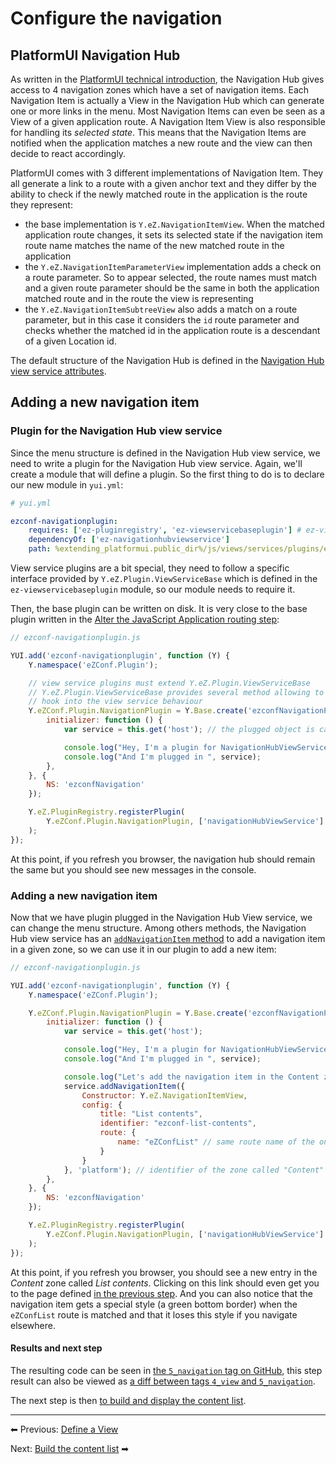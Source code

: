 # Configure the navigation

## PlatformUI Navigation Hub

As written in the [PlatformUI technical introduction](../../guide/extending_ez_platform_ui.md),
the Navigation Hub gives access to 4 navigation zones which have a set of navigation items.
Each Navigation Item is actually a View in the Navigation Hub which can generate one or more links in the menu.
Most Navigation Items can even be seen as a View of a given application route.
A Navigation Item View is also responsible for handling its *selected state*.
This means that the Navigation Items are notified when the application matches a new route and the view can then decide to react accordingly.

PlatformUI comes with 3 different implementations of Navigation Item.
They all generate a link to a route with a given anchor text and they differ by the ability to check
if the newly matched route in the application is the route they represent:

- the base implementation is `Y.eZ.NavigationItemView`. When the matched application route changes,
it sets its selected state if the navigation item route name matches the name of the new matched route in the application
- the `Y.eZ.NavigationItemParameterView` implementation adds a check on a route parameter.
So to appear selected, the route names must match and a given route parameter should be the same in both the application matched route and in the route the view is representing
- the `Y.eZ.NavigationItemSubtreeView` also adds a match on a route parameter,
but in this case it considers the `id` route parameter and checks whether the matched id in the application route is a descendant of a given Location id.

The default structure of the Navigation Hub is defined in the [Navigation Hub view service attributes](https://github.com/ezsystems/PlatformUIBundle/blob/master/Resources/public/js/views/services/ez-navigationhubviewservice.js#L407).

## Adding a new navigation item

### Plugin for the Navigation Hub view service

Since the menu structure is defined in the Navigation Hub view service, we need to write a plugin for the Navigation Hub view service.
Again, we'll create a module that will define a plugin. So the first thing to do is to declare our new module in `yui.yml`:

``` yaml
# yui.yml

ezconf-navigationplugin:
    requires: ['ez-pluginregistry', 'ez-viewservicebaseplugin'] # ez-viewservicebaseplugin instead of plugin, base for plugins for view services
    dependencyOf: ['ez-navigationhubviewservice']
    path: %extending_platformui.public_dir%/js/views/services/plugins/ezconf-navigationplugin.js
```

View service plugins are a bit special, they need to follow a specific interface provided by `Y.eZ.Plugin.ViewServiceBase`
which is defined in the `ez-viewservicebaseplugin` module, so our module needs to require it.

Then, the base plugin can be written on disk. It is very close to the base plugin written in the [Alter the JavaScript Application routing step](3_alter_the_javascript_application_routing.md):

``` js
// ezconf-navigationplugin.js

YUI.add('ezconf-navigationplugin', function (Y) {
    Y.namespace('eZConf.Plugin');

    // view service plugins must extend Y.eZ.Plugin.ViewServiceBase
    // Y.eZ.Plugin.ViewServiceBase provides several method allowing to deeply
    // hook into the view service behaviour
    Y.eZConf.Plugin.NavigationPlugin = Y.Base.create('ezconfNavigationPlugin', Y.eZ.Plugin.ViewServiceBase, [], {
        initializer: function () {
            var service = this.get('host'); // the plugged object is called host

            console.log("Hey, I'm a plugin for NavigationHubViewService");
            console.log("And I'm plugged in ", service);
        },
    }, {
        NS: 'ezconfNavigation'
    });

    Y.eZ.PluginRegistry.registerPlugin(
        Y.eZConf.Plugin.NavigationPlugin, ['navigationHubViewService']
    );
});
```

At this point, if you refresh you browser, the navigation hub should remain the same but you should see new messages in the console.

### Adding a new navigation item

Now that we have plugin plugged in the Navigation Hub View service, we can change the menu structure.
Among others methods, the Navigation Hub view service has an [`addNavigationItem` method](http://ezsystems.github.io/platformui-javascript-api/classes/eZ.NavigationHubViewService.html#method_addNavigationItem) to add a navigation item in a given zone, so we can use it in our plugin to add a new item:

``` js
// ezconf-navigationplugin.js

YUI.add('ezconf-navigationplugin', function (Y) {
    Y.namespace('eZConf.Plugin');

    Y.eZConf.Plugin.NavigationPlugin = Y.Base.create('ezconfNavigationPlugin', Y.eZ.Plugin.ViewServiceBase, [], {
        initializer: function () {
            var service = this.get('host');

            console.log("Hey, I'm a plugin for NavigationHubViewService");
            console.log("And I'm plugged in ", service);

            console.log("Let's add the navigation item in the Content zone");
            service.addNavigationItem({
                Constructor: Y.eZ.NavigationItemView,
                config: {
                    title: "List contents",
                    identifier: "ezconf-list-contents",
                    route: {
                        name: "eZConfList" // same route name of the one added in the app plugin
                    }
                }
            }, 'platform'); // identifier of the zone called "Content" in the UI
        },
    }, {
        NS: 'ezconfNavigation'
    });

    Y.eZ.PluginRegistry.registerPlugin(
        Y.eZConf.Plugin.NavigationPlugin, ['navigationHubViewService']
    );
});
```

At this point, if you refresh you browser, you should see a new entry in the *Content* zone called *List contents*.
Clicking on this link should even get you to the page defined [in the previous step](4_define_a_view.md).
And you can also notice that the navigation item gets a special style (a green bottom border)
when the `eZConfList` route is matched and that it loses this style if you navigate elsewhere.

#### Results and next step

The resulting code can be seen in [the `5_navigation` tag on GitHub](https://github.com/ezsystems/ExtendingPlatformUIConferenceBundle/releases/tag/5_navigation),
this step result can also be viewed as [a diff between tags `4_view` and `5_navigation`](https://github.com/ezsystems/ExtendingPlatformUIConferenceBundle/compare/4_view...5_navigation).

The next step is then [to build and display the content list](6_build_the_content_list.md).

------

⬅ Previous: [Define a View](4_define_a_view.md)

Next: [Build the content list](6_build_the_content_list.md) ➡
